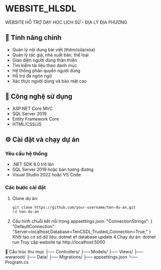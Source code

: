# WEBSITE_HLSDL
WEBSITE HỖ TRỢ DẠY HỌC LỊCH SỬ - ĐỊA LÝ ĐỊA PHƯƠNG
## 🚀 Tính năng chính

- Quản lý nội dung bài viết (thêm/sửa/xóa)
- Quản lý tác giả, nhà xuất bản, thể loại
- Giao diện người dùng thân thiện
- Tìm kiếm tài liệu theo danh mục
- Hệ thống phân quyền người dùng
- Hỗ trợ đa ngôn ngữ
- Xác thực người dùng và bảo mật cao

## 🧱 Công nghệ sử dụng

- ASP.NET Core MVC
- SQL Server 2019
- Entity Framework Core
- HTML/CSS/JS

## ⚙️ Cài đặt và chạy dự án

### Yêu cầu hệ thống
- .NET SDK 6.0 trở lên
- SQL Server 2019 hoặc bản tương đương
- Visual Studio 2022 hoặc VS Code
### Các bước cài đặt

1. Clone dự án:
   ```bash
   git clone https://github.com/your-username/ten-du-an.git
   cd ten-du-an
2. Cấu hình chuỗi kết nối trong appsettings.json:
"ConnectionStrings": {
  "DefaultConnection": "Server=localhost;Database=TenCSDL;Trusted_Connection=True;"
}
   Khởi tạo cơ sở dữ liệu:
dotnet ef database update
4.Chạy dự án:
dotnet run
Truy cập website tại http://localhost:5000

📁 Cấu trúc thư mục
├── Controllers/
├── Models/
├── Views/
├── wwwroot/
├── Data/
├── Migrations/
├── appsettings.json
└── Program.cs
